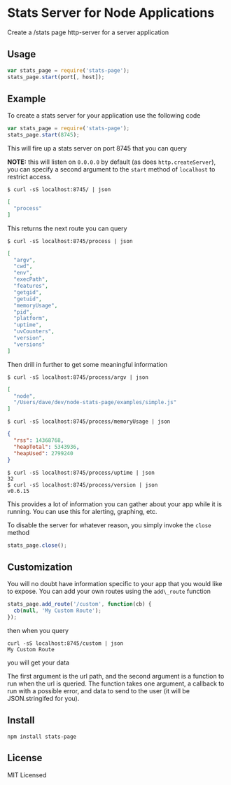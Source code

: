 Stats Server for Node Applications
==================================

Create a /stats page http-server for a server application

Usage
-----

``` js
var stats_page = require('stats-page');
stats_page.start(port[, host]);
```

Example
-------

To create a stats server for your application use the following code

``` js
var stats_page = require('stats-page');
stats_page.start(8745);
```

This will fire up a stats server on port 8745 that you can query

**NOTE:** this will listen on `0.0.0.0` by default (as does `http.createServer`),
you can specify a second argument to the `start` method of `localhost` to restrict
access.

    $ curl -sS localhost:8745/ | json

``` json
[
  "process"
]
```

This returns the next route you can query

    $ curl -sS localhost:8745/process | json

``` json
[
  "argv",
  "cwd",
  "env",
  "execPath",
  "features",
  "getgid",
  "getuid",
  "memoryUsage",
  "pid",
  "platform",
  "uptime",
  "uvCounters",
  "version",
  "versions"
]
```

Then drill in further to get some meaningful information

    $ curl -sS localhost:8745/process/argv | json

``` json
[
  "node",
  "/Users/dave/dev/node-stats-page/examples/simple.js"
]
```

    $ curl -sS localhost:8745/process/memoryUsage | json

``` json
{
  "rss": 14368768,
  "heapTotal": 5343936,
  "heapUsed": 2799240
}
```

    $ curl -sS localhost:8745/process/uptime | json
    32
    $ curl -sS localhost:8745/process/version | json
    v0.6.15

This provides a lot of information you can gather about your app while it
is running.  You can use this for alerting, graphing, etc.

To disable the server for whatever reason, you simply invoke the `close` method

``` js
stats_page.close();
```

Customization
-------------

You will no doubt have information specific to your app that you would like to
expose.  You can add your own routes using the `add\_route` function

``` js
stats_page.add_route('/custom', function(cb) {
  cb(null, 'My Custom Route');
});
```

then when you query

    curl -sS localhost:8745/custom | json
    My Custom Route

you will get your data

The first argument is the url path, and the second argument is a function to run
when the url is queried.  The function takes one argument, a callback to run
with a possible error, and data to send to the user (it will be JSON.stringifed
for you).


Install
-------

    npm install stats-page


License
-------

MIT Licensed
